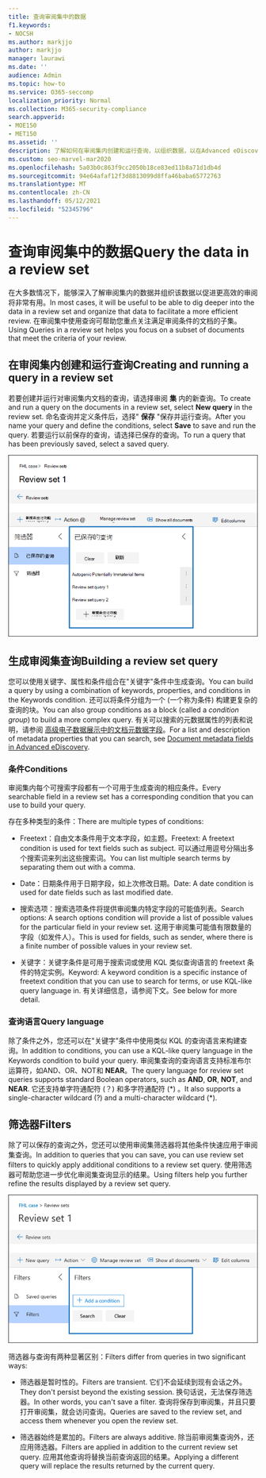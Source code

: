 ```yaml
---
title: 查询审阅集中的数据
f1.keywords:
- NOCSH
ms.author: markjjo
author: markjjo
manager: laurawi
ms.date: ''
audience: Admin
ms.topic: how-to
ms.service: O365-seccomp
localization_priority: Normal
ms.collection: M365-security-compliance
search.appverid:
- MOE150
- MET150
ms.assetid: ''
description: 了解如何在审阅集内创建和运行查询，以组织数据，以在Advanced eDiscovery审阅。
ms.custom: seo-marvel-mar2020
ms.openlocfilehash: 5a03b0c863f9cc2050b18ce83ed11b8a71d1db4d
ms.sourcegitcommit: 94e64afaf12f3d8813099d8ffa46baba65772763
ms.translationtype: MT
ms.contentlocale: zh-CN
ms.lasthandoff: 05/12/2021
ms.locfileid: "52345796"
---
```

# <a name="query-the-data-in-a-review-set"></a><span data-ttu-id="9b3af-103">查询审阅集中的数据</span><span class="sxs-lookup"><span data-stu-id="9b3af-103">Query the data in a review set</span></span>

<span data-ttu-id="9b3af-104">在大多数情况下，能够深入了解审阅集内的数据并组织该数据以促进更高效的审阅将非常有用。</span><span class="sxs-lookup"><span data-stu-id="9b3af-104">In most cases, it will be useful to be able to dig deeper into the data in a review set and organize that data to facilitate a more efficient review.</span></span> <span data-ttu-id="9b3af-105">在审阅集中使用查询可帮助您重点关注满足审阅条件的文档的子集。</span><span class="sxs-lookup"><span data-stu-id="9b3af-105">Using Queries in a review set helps you focus on a subset of documents that meet the criteria of your review.</span></span>

## <a name="creating-and-running-a-query-in-a-review-set"></a><span data-ttu-id="9b3af-106">在审阅集内创建和运行查询</span><span class="sxs-lookup"><span data-stu-id="9b3af-106">Creating and running a query in a review set</span></span>

<span data-ttu-id="9b3af-107">若要创建并运行对审阅集内文档的查询，请选择审阅 **集** 内的新查询。</span><span class="sxs-lookup"><span data-stu-id="9b3af-107">To create and run a query on the documents in a review set, select **New query** in the review set.</span></span> <span data-ttu-id="9b3af-108">命名查询并定义条件后，选择" **保存** "保存并运行查询。</span><span class="sxs-lookup"><span data-stu-id="9b3af-108">After you name your query and define the conditions, select **Save** to save and run the query.</span></span> <span data-ttu-id="9b3af-109">若要运行以前保存的查询，请选择已保存的查询。</span><span class="sxs-lookup"><span data-stu-id="9b3af-109">To run a query that has been previously saved, select a saved query.</span></span>

![查看集查询](../media/AeDReviewSetQueries.png)

## <a name="building-a-review-set-query"></a><span data-ttu-id="9b3af-111">生成审阅集查询</span><span class="sxs-lookup"><span data-stu-id="9b3af-111">Building a review set query</span></span>

<span data-ttu-id="9b3af-112">您可以使用关键字、属性和条件组合在"关键字"条件中生成查询。</span><span class="sxs-lookup"><span data-stu-id="9b3af-112">You can build a query by using a combination of keywords, properties, and conditions in the Keywords condition.</span></span> <span data-ttu-id="9b3af-113">还可以将条件分组为一个 (一个称为条件) 构建更复杂的查询的块。</span><span class="sxs-lookup"><span data-stu-id="9b3af-113">You can also group conditions as a block (called a *condition group*) to build a more complex query.</span></span> <span data-ttu-id="9b3af-114">有关可以搜索的元数据属性的列表和说明，请参阅 [高级电子数据展示中的文档元数据字段](document-metadata-fields-in-Advanced-eDiscovery.md)。</span><span class="sxs-lookup"><span data-stu-id="9b3af-114">For a list and description of metadata properties that you can search, see [Document metadata fields in Advanced eDiscovery](document-metadata-fields-in-Advanced-eDiscovery.md).</span></span>

### <a name="conditions"></a><span data-ttu-id="9b3af-115">条件</span><span class="sxs-lookup"><span data-stu-id="9b3af-115">Conditions</span></span>

<span data-ttu-id="9b3af-116">审阅集内每个可搜索字段都有一个可用于生成查询的相应条件。</span><span class="sxs-lookup"><span data-stu-id="9b3af-116">Every searchable field in a review set has a corresponding condition that you can use to build your query.</span></span>

<span data-ttu-id="9b3af-117">存在多种类型的条件：</span><span class="sxs-lookup"><span data-stu-id="9b3af-117">There are multiple types of conditions:</span></span>

- <span data-ttu-id="9b3af-118">Freetext：自由文本条件用于文本字段，如主题。</span><span class="sxs-lookup"><span data-stu-id="9b3af-118">Freetext: A freetext condition is used for text fields such as subject.</span></span> <span data-ttu-id="9b3af-119">可以通过用逗号分隔出多个搜索词来列出这些搜索词。</span><span class="sxs-lookup"><span data-stu-id="9b3af-119">You can list multiple search terms by separating them out with a comma.</span></span>

- <span data-ttu-id="9b3af-120">Date：日期条件用于日期字段，如上次修改日期。</span><span class="sxs-lookup"><span data-stu-id="9b3af-120">Date: A date condition is used for date fields such as last modified date.</span></span>

- <span data-ttu-id="9b3af-121">搜索选项：搜索选项条件将提供审阅集内特定字段的可能值列表。</span><span class="sxs-lookup"><span data-stu-id="9b3af-121">Search options: A search options condition will provide a list of possible values for the particular field in your review set.</span></span> <span data-ttu-id="9b3af-122">这用于审阅集可能值有限数量的字段（如发件人）。</span><span class="sxs-lookup"><span data-stu-id="9b3af-122">This is used for fields, such as sender, where there is a finite number of possible values in your review set.</span></span>

- <span data-ttu-id="9b3af-123">关键字：关键字条件是可用于搜索词或使用 KQL 类似查询语言的 freetext 条件的特定实例。</span><span class="sxs-lookup"><span data-stu-id="9b3af-123">Keyword: A keyword condition is a specific instance of freetext condition that you can use to search for terms, or use KQL-like query language in.</span></span> <span data-ttu-id="9b3af-124">有关详细信息，请参阅下文。</span><span class="sxs-lookup"><span data-stu-id="9b3af-124">See below for more detail.</span></span>

### <a name="query-language"></a><span data-ttu-id="9b3af-125">查询语言</span><span class="sxs-lookup"><span data-stu-id="9b3af-125">Query language</span></span>

<span data-ttu-id="9b3af-126">除了条件之外，您还可以在"关键字"条件中使用类似 KQL 的查询语言来构建查询。</span><span class="sxs-lookup"><span data-stu-id="9b3af-126">In addition to conditions, you can use a KQL-like query language in the Keywords condition to build your query.</span></span> <span data-ttu-id="9b3af-127">审阅集查询的查询语言支持标准布尔运算符，如AND、OR、NOT和 **NEAR**。</span><span class="sxs-lookup"><span data-stu-id="9b3af-127">The query language for review set queries supports standard Boolean operators, such as **AND**, **OR**, **NOT**, and **NEAR**.</span></span> <span data-ttu-id="9b3af-128">它还支持单字符通配符 (？) 和多字符通配符 (\*) 。</span><span class="sxs-lookup"><span data-stu-id="9b3af-128">It also supports a single-character wildcard (?) and a multi-character wildcard (\*).</span></span>

## <a name="filters"></a><span data-ttu-id="9b3af-129">筛选器</span><span class="sxs-lookup"><span data-stu-id="9b3af-129">Filters</span></span>

<span data-ttu-id="9b3af-130">除了可以保存的查询之外，您还可以使用审阅集筛选器将其他条件快速应用于审阅集查询。</span><span class="sxs-lookup"><span data-stu-id="9b3af-130">In addition to queries that you can save, you can use review set filters to quickly apply additional conditions to a review set query.</span></span> <span data-ttu-id="9b3af-131">使用筛选器可帮助您进一步优化审阅集查询显示的结果。</span><span class="sxs-lookup"><span data-stu-id="9b3af-131">Using filters help you further refine the results displayed by a review set query.</span></span>

![审阅集筛选器](../media/AeDReviewSetFilters.png)

<span data-ttu-id="9b3af-133">筛选器与查询有两种显著区别：</span><span class="sxs-lookup"><span data-stu-id="9b3af-133">Filters differ from queries in two significant ways:</span></span>

- <span data-ttu-id="9b3af-134">筛选器是暂时性的。</span><span class="sxs-lookup"><span data-stu-id="9b3af-134">Filters are transient.</span></span> <span data-ttu-id="9b3af-135">它们不会延续到现有会话之外。</span><span class="sxs-lookup"><span data-stu-id="9b3af-135">They don't persist beyond the existing session.</span></span> <span data-ttu-id="9b3af-136">换句话说，无法保存筛选器。</span><span class="sxs-lookup"><span data-stu-id="9b3af-136">In other words, you can't save a filter.</span></span> <span data-ttu-id="9b3af-137">查询将保存到审阅集，并且只要打开审阅集，就会访问查询。</span><span class="sxs-lookup"><span data-stu-id="9b3af-137">Queries are saved to the review set, and access them whenever you open the review set.</span></span>

- <span data-ttu-id="9b3af-138">筛选器始终是累加的。</span><span class="sxs-lookup"><span data-stu-id="9b3af-138">Filters are always additive.</span></span> <span data-ttu-id="9b3af-139">除当前审阅集查询外，还应用筛选器。</span><span class="sxs-lookup"><span data-stu-id="9b3af-139">Filters are applied in addition to the current review set query.</span></span> <span data-ttu-id="9b3af-140">应用其他查询将替换当前查询返回的结果。</span><span class="sxs-lookup"><span data-stu-id="9b3af-140">Applying a different query will replace the results returned by the current query.</span></span>
